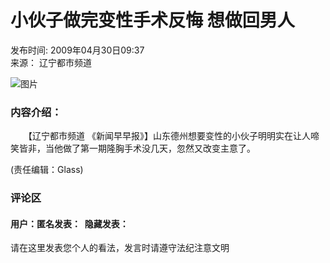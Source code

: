 # 小伙子做完变性手术反悔 想做回男人

发布时间: 2009年04月30日09:37  
来源： 辽宁都市频道  

![图片](http://photocdn.sohu.com/20090430/44567553-5cb4-478f-8bb3-07c8884159a5S.jpg)

### 内容介绍：

　　【辽宁都市频道 《新闻早早报》】山东德州想要变性的小伙子明明实在让人啼笑皆非，当他做了第一期隆胸手术没几天，忽然又改变主意了。

(责任编辑：Glass)

### 评论区

#### 用户：匿名发表：  隐藏发表：

请在这里发表您个人的看法，发言时请遵守法纪注意文明